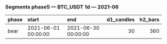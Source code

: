### Segments phase5 — BTC_USDT 1d — 2021-06

| phase   | start               | end                 |   d1_candles |   h2_bars |
|:--------|:--------------------|:--------------------|-------------:|----------:|
| bear    | 2021-06-01 00:00:00 | 2021-06-30 00:00:00 |           30 |       360 |